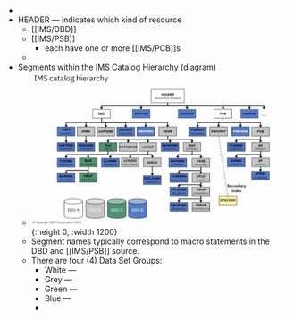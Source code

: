 -
- HEADER — indicates which kind of resource
	- [[IMS/DBD]]
	- [[IMS/PSB]]
		- each have one or more [[IMS/PCB]]s
	-
- Segments within the IMS Catalog Hierarchy (diagram)
	- ![image.png](../assets/image_1753372049970_0.png){:height 0, :width 1200}
	- Segment names typically correspond to macro statements in the DBD and [[IMS/PSB]] source.
	- There are four (4) Data Set Groups:
		- White —
		- Grey —
		- Green —
		- Blue —
		-